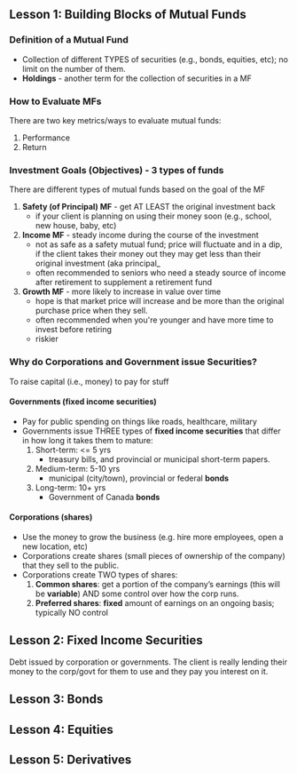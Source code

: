 ## Lesson 1: Building Blocks of Mutual Funds
### Definition of a Mutual Fund
- Collection of different TYPES of securities (e.g., bonds, equities, etc); no limit on the number of them.
- __Holdings__ - another term for the collection of securities in a MF

### How to Evaluate MFs
There are two key metrics/ways to evaluate mutual funds:
   1. Performance
   2. Return

### Investment Goals (Objectives) - 3 types of funds
There are different types of mutual funds based on the goal of the MF
1. __Safety (of Principal) MF__ - get AT LEAST the original investment back
   - if your client is planning on using their money soon (e.g., school, new house, baby, etc)
2. __Income MF__ - steady income during the course of the investment
   - not as safe as a safety mutual fund; price will fluctuate and in a dip, if the client takes their money out they may get less than their original investment (aka principal_
   - often recommended to seniors who need a steady source of income after retirement to supplement a retirement fund
3. __Growth MF__ - more likely to increase in value over time  
   - hope is that market price will increase and be more than the original purchase price when they sell.  
   - often recommended when you're younger and have more time to invest before retiring
   - riskier

### Why do Corporations and Government issue Securities?
To raise capital (i.e., money) to pay for stuff

#### Governments (fixed income securities)
- Pay for public spending on things like roads, healthcare, military
- Governments issue THREE types of __fixed income securities__ that differ in how long it takes them to mature:
   1. Short-term: <= 5 yrs
      - treasury bills, and provincial or municipal short-term papers.
   2. Medium-term: 5-10 yrs
      - municipal (city/town), provincial or federal __bonds__
   3. Long-term: 10+ yrs
      - Government of Canada __bonds__
      
#### Corporations (shares)
- Use the money to grow the business (e.g. hire more employees, open a new location, etc)
- Corporations create shares (small pieces of ownership of the company) that they sell to the public.
- Corporations create TWO types  of shares:
   1. __Common shares__: get a portion of the company’s earnings (this will be __variable__) AND some control over how the corp runs.
   2. __Preferred shares__: __fixed__ amount of earnings on an ongoing basis; typically NO control


## Lesson 2: Fixed Income Securities
Debt issued by corporation or governments.  The client is really lending their money to the corp/govt for them to use and they pay you interest on it.

## Lesson 3: Bonds

## Lesson 4: Equities


## Lesson 5: Derivatives
